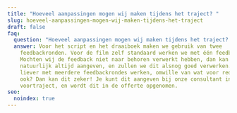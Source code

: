 ```yaml
---
title: "Hoeveel aanpassingen mogen wij maken tijdens het traject? "
slug: hoeveel-aanpassingen-mogen-wij-maken-tijdens-het-traject
draft: false
faq:
  question: "Hoeveel aanpassingen mogen wij maken tijdens het traject? "
  answer: Voor het script en het draaiboek maken we gebruik van twee
    feedbackronden. Voor de film zelf standaard werken we met één feedbackronde.
    Mochten wij de feedback niet naar behoren verwerkt hebben, dan kan je dit
    natuurlijk altijd aangeven, en zullen we dit alsnog goed verwerken. Mocht je
    liever met meerdere feedbackrondes werken, omwille van wat voor reden dan
    ook? Dan kan dit zeker! Je kunt dit aangeven bij onze consultant in het
    voortraject, en wordt dit in de offerte opgenomen.
seo:
  noindex: true
---
```

